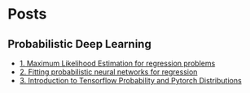 # Posts

## Probabilistic Deep Learning
 - [1. Maximum Likelihood Estimation for regression problems](posts/pdl/mle-for-regression-problems)
 - [2. Fitting probabilistic neural networks for regression](posts/pdl/fitting-probabilistic-nn-for-regression)
 - [3. Introduction to Tensorflow Probability and Pytorch Distributions](posts/pdl/introduction-to-tf-probability-and-pytorch-distributions)
